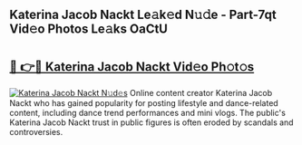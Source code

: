 ## Katerina Jacob Nackt Le𝚊k𝚎d N𝚞𝚍e - Part-7qt Vid𝚎o Photos Le𝚊ks OaCtU

# <h2><a href="http://fbaed5g.evod.top/?m=Katerina+Jacob+Nackt">🔗 👉🔴 Katerina Jacob Nackt Vid𝚎o Ph𝚘t𝚘s</a></h2>

[![Katerina Jacob Nackt N𝚞d𝚎s](https://i.imgur.com/8V9OHl7.gif)](http://fbaed5g.evod.top/?m=Katerina+Jacob+Nackt)
Online content creator Katerina Jacob Nackt who has gained popularity for posting lifestyle and dance-related content, including dance trend performances and mini vlogs. The public's Katerina Jacob Nackt trust in public figures is often eroded by scandals and controversies. 

